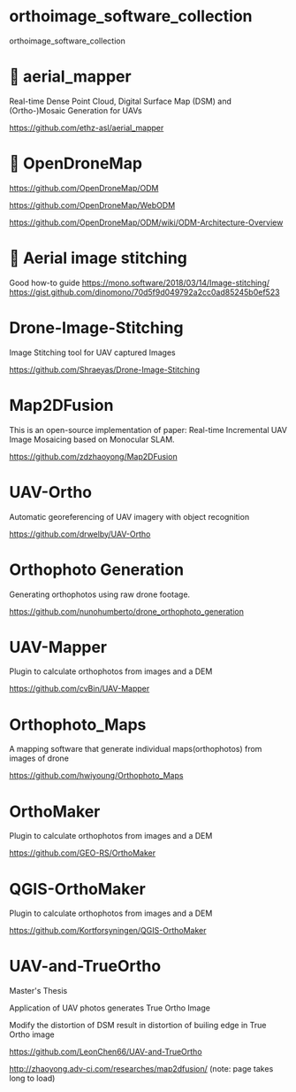 # orthoimage_software_collection
orthoimage_software_collection

# :star2: aerial_mapper

Real-time Dense Point Cloud, Digital Surface Map (DSM) and (Ortho-)Mosaic Generation for UAVs

https://github.com/ethz-asl/aerial_mapper

# :star2: OpenDroneMap
https://github.com/OpenDroneMap/ODM

https://github.com/OpenDroneMap/WebODM

https://github.com/OpenDroneMap/ODM/wiki/ODM-Architecture-Overview

# :star2: Aerial image stitching 
Good how-to guide
https://mono.software/2018/03/14/Image-stitching/
https://gist.github.com/dinomono/70d5f9d049792a2cc0ad85245b0ef523

# Drone-Image-Stitching

Image Stitching tool for UAV captured Images

https://github.com/Shraeyas/Drone-Image-Stitching

# Map2DFusion
This is an open-source implementation of paper: Real-time Incremental UAV Image Mosaicing based on Monocular SLAM. 

https://github.com/zdzhaoyong/Map2DFusion

# UAV-Ortho

Automatic georeferencing of UAV imagery with object recognition

https://github.com/drwelby/UAV-Ortho

# Orthophoto Generation

Generating orthophotos using raw drone footage.

https://github.com/nunohumberto/drone_orthophoto_generation

# UAV-Mapper
Plugin to calculate orthophotos from images and a DEM

https://github.com/cvBin/UAV-Mapper

# Orthophoto_Maps

A mapping software that generate individual maps(orthophotos) from images of drone

https://github.com/hwiyoung/Orthophoto_Maps


# OrthoMaker

Plugin to calculate orthophotos from images and a DEM

https://github.com/GEO-RS/OrthoMaker

# QGIS-OrthoMaker

Plugin to calculate orthophotos from images and a DEM

https://github.com/Kortforsyningen/QGIS-OrthoMaker

# UAV-and-TrueOrtho
Master's Thesis

Application of UAV photos generates True Ortho Image

Modify the distortion of DSM result in distortion of builing edge in True Ortho image

https://github.com/LeonChen66/UAV-and-TrueOrtho

http://zhaoyong.adv-ci.com/researches/map2dfusion/ (note: page takes long to load)
